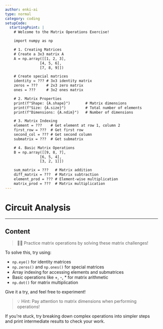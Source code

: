 ```yaml
---
author: enki-ai
type: normal
category: coding
setupCode:
  startingPoint: |
    # Welcome to the Matrix Operations Exercise!

    import numpy as np

    # 1. Creating Matrices
    # Create a 3x3 matrix A
    A = np.array([[1, 2, 3],
                [4, 5, 6],
                [7, 8, 9]])

    # Create special matrices
    identity = ??? # 3x3 identity matrix
    zeros = ???    # 2x3 zero matrix
    ones = ???     # 3x2 ones matrix

    # 2. Matrix Properties
    print(f"Shape: {A.shape}")       # Matrix dimensions
    print(f"Size: {A.size}")         # Total number of elements
    print(f"Dimensions: {A.ndim}")   # Number of dimensions

    # 3. Matrix Indexing
    element = ???    # Get element at row 1, column 2
    first_row = ???  # Get first row
    second_col = ??? # Get second column
    submatrix = ???  # Get submatrix

    # 4. Basic Matrix Operations
    B = np.array([[9, 8, 7],
                [6, 5, 4],
                [3, 2, 1]])

    sum_matrix = ???   # Matrix addition
    diff_matrix = ???  # Matrix subtraction
    element_prod = ??? # Element-wise multiplication
    matrix_prod = ???  # Matrix multiplication
---
```


# Circuit Analysis

---

## Content

> 👩‍💻 Practice matrix operations by solving these matrix challenges!

To solve this, try using:

- `np.eye()` for identity matrices
- `np.zeros()` and `np.ones()` for special matrices 
- Array indexing for accessing elements and submatrices
- Basic operations like +, -, * for matrix arithmetic
- `np.dot()` for matrix multiplication

Give it a try, and feel free to experiment!

> 💡 Hint: Pay attention to matrix dimensions when performing operations!

If you're stuck, try breaking down complex operations into simpler steps and print intermediate results to check your work.